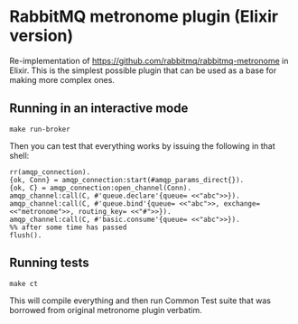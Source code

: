 # RabbitMQ metronome plugin (Elixir version)

Re-implementation of https://github.com/rabbitmq/rabbitmq-metronome in
Elixir. This is the simplest possible plugin that can be used as a
base for making more complex ones.


## Running in an interactive mode

    make run-broker

Then you can test that everything works by issuing the following in that shell:

    rr(amqp_connection).
    {ok, Conn} = amqp_connection:start(#amqp_params_direct{}).
    {ok, C} = amqp_connection:open_channel(Conn).
    amqp_channel:call(C, #'queue.declare'{queue= <<"abc">>}).
    amqp_channel:call(C, #'queue.bind'{queue= <<"abc">>, exchange= <<"metronome">>, routing_key= <<"#">>}).
    amqp_channel:call(C, #'basic.consume'{queue= <<"abc">>}).
    %% after some time has passed
    flush().

## Running tests

    make ct

This will compile everything and then run Common Test suite that was
borrowed from original metronome plugin verbatim.
